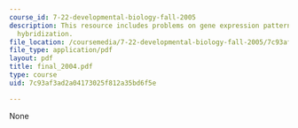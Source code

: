 ```yaml
---
course_id: 7-22-developmental-biology-fall-2005
description: This resource includes problems on gene expression patterns, and situ
  hybridization.
file_location: /coursemedia/7-22-developmental-biology-fall-2005/7c93af3ad2a04173025f812a35bd6f5e_final_2004.pdf
file_type: application/pdf
layout: pdf
title: final_2004.pdf
type: course
uid: 7c93af3ad2a04173025f812a35bd6f5e

---
```

None